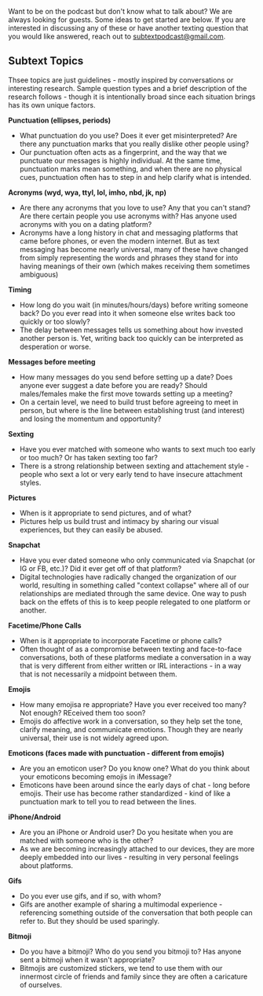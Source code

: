Want to be on the podcast but don't know what to talk about? We are always looking for guests. Some ideas to get started are below. If you are interested in discussing any of these or have another texting question that you would like answered, reach out to [subtextpodcast@gmail.com](subtextpodcast@gmail.com).

## Subtext Topics 

Thsee topics are just guidelines - mostly inspired by conversations or interesting research. Sample question types and a brief description of the research follows - though it is intentionally broad since each situation brings has its own unique factors. 

**Punctuation (ellipses, periods)**

* What punctuation do you use? Does it ever get misinterpreted? Are there any punctuation marks that you really dislike other people using? 
* Our punctuation often acts as a fingerprint, and the way that we punctuate our messages is highly individual. At the same time, punctuation marks mean something, and when there are no physical cues, punctuation often has to step in and help clarify what is intended.

**Acronyms (wyd, wya, ttyl, lol, imho, nbd, jk, np)**

* Are there any acronyms that you love to use? Any that you can't stand? Are there certain people you use acronyms with? Has anyone used acronyms with you on a dating platform? 
* Acronyms have a long history in chat and messaging platforms that came before phones, or even the modern internet. But as text messaging has become nearly universal, many of these have changed from simply representing the words and phrases they stand for into having meanings of their own (which makes receiving them sometimes ambiguous)

**Timing**

* How long do you wait (in minutes/hours/days) before writing someone back? Do you ever read into it when someone else writes back too quickly or too slowly?
* The delay between messages tells us something about how invested another person is. Yet, writing back too quickly can be interpreted as desperation or worse.

**Messages before meeting**

* How many messages do you send before setting up a date? Does anyone ever suggest a date before you are ready? Should males/females make the first move towards setting up a meeting?
* On a certain level, we need to build trust before agreeing to meet in person, but where is the line between establishing trust (and interest) and losing the momentum and opportunity?

**Sexting**

* Have you ever matched with someone who wants to sext much too early or too much? Or has taken sexting too far?
* There is a strong relationship between sexting and attachement style - people who sext a lot or very early tend to have insecure attachment styles.

**Pictures**

* When is it appropriate to send pictures, and of what?
* Pictures help us build trust and intimacy by sharing our visual experiences, but they can easily be abused.

**Snapchat**

* Have you ever dated someone who only communicated via Snapchat (or IG or FB, etc.)? Did it ever get off of that platform?
* Digital technologies have radically changed the organization of our world, resulting in something called "context collapse" where all of our relationships are mediated through the same device. One way to push back on the effets of this is to keep people relegated to one platform or another. 

**Facetime/Phone Calls**
* When is it appropriate to incorporate Facetime or phone calls? 
* Often thought of as a compromise between texting and face-to-face conversations, both of these platforms mediate a conversation in a way that is very different from either written or IRL interactions - in a way that is not necessarily a midpoint between them. 

**Emojis**

* How many emojisa re appropriate? Have you ever received too many? Not enough? REceived them too soon?
* Emojis do affective work in a conversation, so they help set the tone, clarify meaning, and communicate emotions. Though they are nearly universal, their use is not widely agreed upon. 

**Emoticons (faces made with punctuation - different from emojis)**

* Are you an emoticon user? Do you know one? What do you think about your emoticons becoming emojis in iMessage?
* Emoticons have been around since the early days of chat - long before emojis. Their use has become rather standardized - kind of like a punctuation mark to tell you to read between the lines. 

**iPhone/Android**

* Are you an iPhone or Android user? Do you hesitate when you are matched with someone who is the other?
* As we are becoming increasingly attached to our devices, they are more deeply embedded into our lives - resulting in very personal feelings about platforms. 

**Gifs**

* Do you ever use gifs, and if so, with whom?
* Gifs are another example of sharing a multimodal experience - referencing something outside of the conversation that both people can refer to. But they should be used sparingly.

**Bitmoji**

* Do you have a bitmoji? Who do you send you bitmoji to? Has anyone sent a bitmoji when it wasn't appropriate? 
* Bitmojis are customized stickers, we tend to use them with our innermost circle of friends and family since they are often a caricature of ourselves. 
